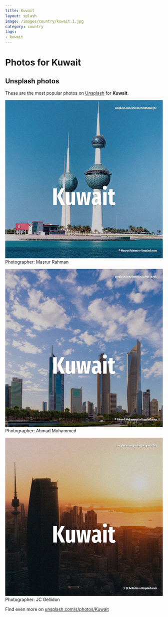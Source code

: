```yaml
---
title: Kuwait
layout: splash
image: /images/country/kuwait.1.jpg
category: country
tags:
- kuwait
---
```

# Photos for Kuwait
 
## Unsplash photos
These are the most popular photos on [Unsplash](https://unsplash.com) for **Kuwait**.
 
![Kuwait](/images/country/kuwait.1.jpg)
Photographer:  Masrur Rahman
 
![Kuwait](/images/country/kuwait.2.jpg)
Photographer:  Ahmad Mohammed
 
![Kuwait](/images/country/kuwait.3.jpg)
Photographer:  JC Gellidon
 
Find even more on [unsplash.com/s/photos/Kuwait](https://unsplash.com/s/photos/Kuwait)
 
